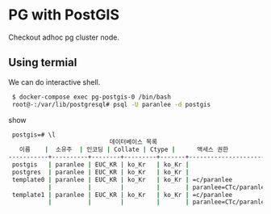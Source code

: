 # PG with PostGIS

Checkout adhoc pg cluster node.

## Using termial

We can do interactive shell.

```bash
 $ docker-compose exec pg-postgis-0 /bin/bash
 root@-:/var/lib/postgresql# psql -U paranlee -d postgis
```

show

```cmd
 postgis=# \l
                            데이터베이스 목록
   이름    |  소유주  | 인코딩 | Collate | Ctype |      액세스 권한
-----------+----------+--------+---------+-------+-----------------------
 postgis   | paranlee | EUC_KR | ko_Kr   | ko_Kr |
 postgres  | paranlee | EUC_KR | ko_Kr   | ko_Kr |
 template0 | paranlee | EUC_KR | ko_Kr   | ko_Kr | =c/paranlee          +
           |          |        |         |       | paranlee=CTc/paranlee
 template1 | paranlee | EUC_KR | ko_Kr   | ko_Kr | =c/paranlee          +
           |          |        |         |       | paranlee=CTc/paranlee
```